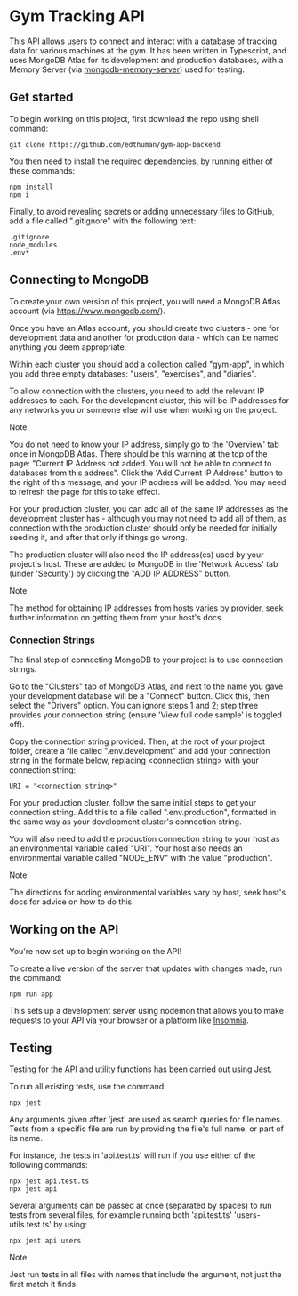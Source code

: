 # Gym Tracking API

This API allows users to connect and interact with a database of tracking data for various machines at the gym. It has been written in Typescript, and uses MongoDB Atlas for its development and production databases, with a Memory Server (via [mongodb-memory-server](https://github.com/typegoose/mongodb-memory-server)) used for testing.

## Get started

To begin working on this project, first download the repo using shell command:

```
git clone https://github.com/edthuman/gym-app-backend
```

You then need to install the required dependencies, by running either of these commands: 

```
npm install
npm i
```

Finally, to avoid revealing secrets or adding unnecessary files to GitHub, add a file called ".gitignore" with the following text:

```
.gitignore
node_modules
.env*
```

## Connecting to MongoDB

To create your own version of this project, you will need a MongoDB Atlas account (via https://www.mongodb.com/).

Once you have an Atlas account, you should create two clusters - one for development data and another for production data - which can be named anything you deem appropriate.

Within each cluster you should add a collection called "gym-app", in which you add three empty databases: "users", "exercises", and "diaries".

To allow connection with the clusters, you need to add the relevant IP addresses to each. For the development cluster, this will be IP addresses for any networks you or someone else will use when working on the project.

> [!NOTE]
> You do not need to know your IP address, simply go to the 'Overview' tab once in MongoDB Atlas. There should be this warning at the top of the page: "Current IP Address not added. You will not be able to connect to databases from this address". Click the 'Add Current IP Address" button to the right of this message, and your IP address will be added. You may need to refresh the page for this to take effect.

For your production cluster, you can add all of the same IP addresses as the development cluster has - although you may not need to add all of them, as connection with the production cluster should only be needed for initially seeding it, and after that only if things go wrong.

The production cluster will also need the IP address(es) used by your project's host. These are added to MongoDB in the 'Network Access' tab (under 'Security') by clicking the "ADD IP ADDRESS" button.

> [!NOTE]
> The method for obtaining IP addresses from hosts varies by provider, seek further information on getting them from your host's docs. 

### Connection Strings

The final step of connecting MongoDB to your project is to use connection strings.

Go to the "Clusters" tab of MongoDB Atlas, and next to the name you gave your development database will be a "Connect" button. Click this, then select the "Drivers" option. You can ignore steps 1 and 2; step three provides your connection string (ensure 'View full code sample' is toggled off).

Copy the connection string provided. Then, at the root of your project folder, create a file called ".env.development" and add your connection string in the formate below, replacing \<connection string> with your connection string:

```
URI = "<connection string>"
```

For your production cluster, follow the same initial steps to get your connection string. Add this to a file called ".env.production", formatted in the same way as your development cluster's connection string.

You will also need to add the production connection string to your host as an environmental variable called "URI". Your host also needs an environmental variable called "NODE_ENV" with the value "production".

> [!NOTE]
> The directions for adding environmental variables vary by host, seek host's docs for advice on how to do this.

## Working on the API

You're now set up to begin working on the API!

To create a live version of the server that updates with changes made, run the command:

```
npm run app
```

This sets up a development server using nodemon that allows you to make requests to your API via your browser or a platform like [Insomnia](https://insomnia.rest/).

## Testing

Testing for the API and utility functions has been carried out using Jest.

To run all existing tests, use the command:
```
npx jest
```

Any arguments given after 'jest' are used as search queries for file names. Tests from a specific file are run by providing the file's full name, or part of its name.

For instance, the tests in 'api.test.ts' will run if you use either of the following commands:
```
npx jest api.test.ts
npx jest api
```

Several arguments can be passed at once (separated by spaces) to run tests from several files, for example running both 'api.test.ts' 'users-utils.test.ts' by using:
```
npx jest api users
```

> [!NOTE]
> Jest run tests in all files with names that include the argument, not just the first match it finds.